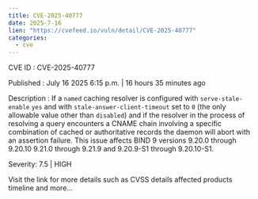 ```yaml
--- 
title: CVE-2025-40777
date: 2025-7-16
lien: "https://cvefeed.io/vuln/detail/CVE-2025-40777"
categories:
  - cve
---
```


CVE ID : CVE-2025-40777

Published :  July 16
2025
6:15 p.m. | 16 hours
35 minutes ago

Description : If a `named` caching resolver is configured with `serve-stale-enable` `yes`
and with `stale-answer-client-timeout` set to `0` (the only allowable value other than `disabled`)
and if the resolver
in the process of resolving a query
encounters a CNAME chain involving a specific combination of cached or authoritative records
the daemon will abort with an assertion failure.
This issue affects BIND 9 versions 9.20.0 through 9.20.10
9.21.0 through 9.21.9
and 9.20.9-S1 through 9.20.10-S1.

Severity: 7.5 | HIGH

Visit the link for more details
such as CVSS details
affected products
timeline
and more...
